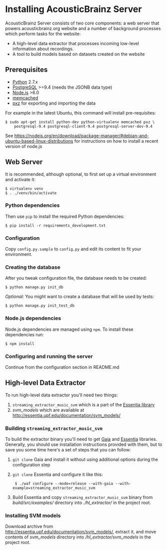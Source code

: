Installing AcousticBrainz Server
================================

AcousticBrainz Server consists of two core components: a web server that powers
acousticbrainz.org website and a number of background processes which perform
tasks for the website:

 * A high-level data extractor that processes incoming low-level information about recordings.
 * A tool to build models based on datasets created on the website

## Prerequisites

* [Python](https://www.python.org/) 2.7.x
* [PostgreSQL](http://www.postgresql.org/) >=9.4 (needs the JSONB data type)
* [Node.js](https://nodejs.org/en/) >6.0
* [memcached](http://memcached.org/)
* [pxz](http://manpages.ubuntu.com/manpages/trusty/man1/pxz.1.html) for
exporting and importing the data

For example in the latest Ubuntu, this command will install pre-requisites:

    $ sudo apt-get install python-dev python-virtualenv memcached pxz \
        postgresql-9.4 postgresql-client-9.4 postgresql-server-dev-9.4

See https://nodejs.org/en/download/package-manager/#debian-and-ubuntu-based-linux-distributions for instructions on how to install a recent version of node.js

## Web Server

It is recommended, although optional, to first set up a virtual environment and
activate it:

    $ virtualenv venv
    $ . ./venv/bin/activate

### Python dependencies

Then use `pip` to install the required Python dependencies:

    $ pip install -r requirements_development.txt

### Configuration

Copy `config.py.sample` to `config.py` and edit its content to fit your
environment.

### Creating the database

After you tweak configuration file, the database needs to be created:

    $ python manage.py init_db

*Optional:* You might want to create a database that will be used by tests:

    $ python manage.py init_test_db

### Node.js dependencies

Node.js dependencies are managed using `npm`. To install these dependencies run:

    $ npm install

### Configuring and running the server

Continue from the configuration section in README.md

## High-level Data Extractor

To run high-level data extractor you'll need two things:

1. `streaming_extractor_music_svm` which is a part of the [Essentia library](http://essentia.upf.edu/)
2. *svm_models* which are available at http://essentia.upf.edu/documentation/svm_models/

### Building `streaming_extractor_music_svm`

To build the extractor binary you'll need to get [Gaia](https://github.com/MTG/gaia)
and [Essentia](https://github.com/MTG/essentia) libraries. Generally, you should
use installation instructions provided with them, but to save you some time
here's a set of steps that you can follow:

1. `git clone` Gaia and install it without using additional options during the
configuration step

2. `git clone` Essentia and configure it like this:

        $ ./waf configure --mode=release --with-gaia --with-example=streaming_extractor_music_svm

3. Build Essentia and copy `streaming_extractor_music_svm` binary from *build/src/examples/*
directory into *./hl_extractor/* in the project root.

### Installing SVM models

Download archive from http://essentia.upf.edu/documentation/svm_models/, extract
it, and move contents of *svm_models* directory into */hl_extractor/svm_models*
in the project root.
